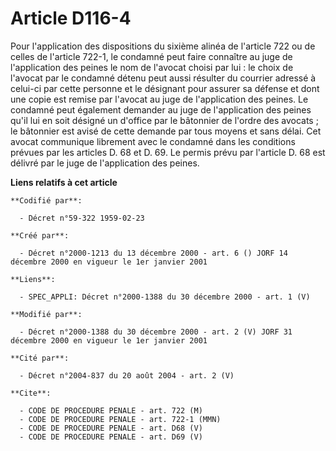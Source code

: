 # Article D116-4

Pour l'application des dispositions du sixième alinéa de l'article 722 ou de celles de l'article 722-1, le condamné peut
faire connaître au juge de l'application des peines le nom de l'avocat choisi par lui : le choix de l'avocat par le condamné
détenu peut aussi résulter du courrier adressé à celui-ci par cette personne et le désignant pour assurer sa défense et dont
une copie est remise par l'avocat au juge de l'application des peines. Le condamné peut également demander au juge de
l'application des peines qu'il lui en soit désigné un d'office par le bâtonnier de l'ordre des avocats ; le bâtonnier est
avisé de cette demande par tous moyens et sans délai. Cet avocat communique librement avec le condamné dans les conditions
prévues par les articles D. 68 et D. 69. Le permis prévu par l'article D. 68 est délivré par le juge de l'application des
peines.

**Liens relatifs à cet article**

	**Codifié par**:

	  - Décret n°59-322 1959-02-23

	**Créé par**:

	  - Décret n°2000-1213 du 13 décembre 2000 - art. 6 () JORF 14 décembre 2000 en vigueur le 1er janvier 2001

	**Liens**:

	  - SPEC_APPLI: Décret n°2000-1388 du 30 décembre 2000 - art. 1 (V)

	**Modifié par**:

	  - Décret n°2000-1388 du 30 décembre 2000 - art. 2 (V) JORF 31 décembre 2000 en vigueur le 1er janvier 2001

	**Cité par**:

	  - Décret n°2004-837 du 20 août 2004 - art. 2 (V)

	**Cite**:

	  - CODE DE PROCEDURE PENALE - art. 722 (M)
	  - CODE DE PROCEDURE PENALE - art. 722-1 (MMN)
	  - CODE DE PROCEDURE PENALE - art. D68 (V)
	  - CODE DE PROCEDURE PENALE - art. D69 (V)
